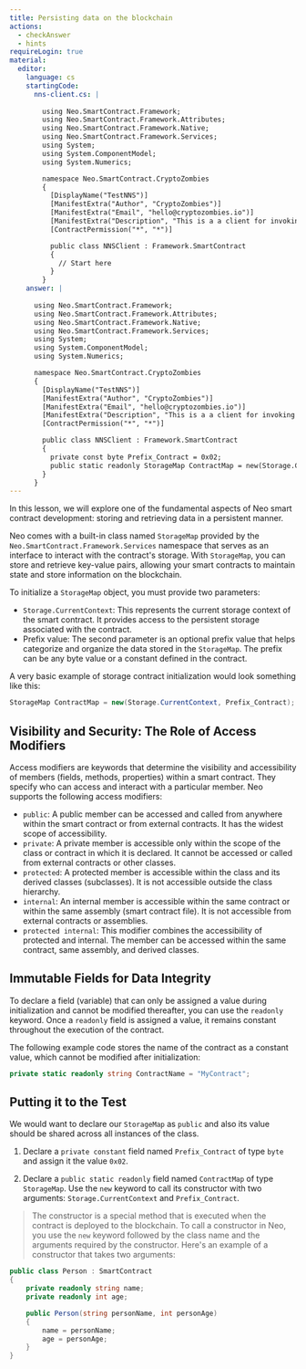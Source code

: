 ```yaml
---
title: Persisting data on the blockchain
actions:
  - checkAnswer
  - hints
requireLogin: true
material:
  editor:
    language: cs
    startingCode:
      nns-client.cs: |
        
        using Neo.SmartContract.Framework;
        using Neo.SmartContract.Framework.Attributes;
        using Neo.SmartContract.Framework.Native;
        using Neo.SmartContract.Framework.Services;
        using System;
        using System.ComponentModel;
        using System.Numerics;

        namespace Neo.SmartContract.CryptoZombies
        {
          [DisplayName("TestNNS")]
          [ManifestExtra("Author", "CryptoZombies")]
          [ManifestExtra("Email", "hello@cryptozombies.io")]
          [ManifestExtra("Description", "This is a a client for invoking NNS")]
          [ContractPermission("*", "*")]

          public class NNSClient : Framework.SmartContract
          {
            // Start here
          }
        }
    answer: |
      
      using Neo.SmartContract.Framework;
      using Neo.SmartContract.Framework.Attributes;
      using Neo.SmartContract.Framework.Native;
      using Neo.SmartContract.Framework.Services;
      using System;
      using System.ComponentModel;
      using System.Numerics;

      namespace Neo.SmartContract.CryptoZombies
      {
        [DisplayName("TestNNS")]
        [ManifestExtra("Author", "CryptoZombies")]
        [ManifestExtra("Email", "hello@cryptozombies.io")]
        [ManifestExtra("Description", "This is a a client for invoking NNS")]
        [ContractPermission("*", "*")]

        public class NNSClient : Framework.SmartContract
        {
          private const byte Prefix_Contract = 0x02;
          public static readonly StorageMap ContractMap = new(Storage.CurrentContext, Prefix_Contract);
        }
      }
---
```


In this lesson, we will explore one of the fundamental aspects of Neo smart contract development: storing and retrieving data in a persistent manner.

Neo comes with a built-in class named `StorageMap` provided by the `Neo.SmartContract.Framework.Services` namespace that serves as an interface to interact with the contract's storage. With `StorageMap`, you can store and retrieve key-value pairs, allowing your smart contracts to maintain state and store information on the blockchain.

To initialize a `StorageMap` object, you must provide two parameters:

- `Storage.CurrentContext`: This represents the current storage context of the smart contract. It provides access to the persistent storage associated with the contract.
- Prefix value: The second parameter is an optional prefix value that helps categorize and organize the data stored in the `StorageMap`. The prefix can be any byte value or a constant defined in the contract.

A very basic example of storage contract initialization would look something like this:

```cs
StorageMap ContractMap = new(Storage.CurrentContext, Prefix_Contract);
```

## Visibility and Security: The Role of Access Modifiers

Access modifiers are keywords that determine the visibility and accessibility of members (fields, methods, properties) within a smart contract. They specify who can access and interact with a particular member. Neo supports the following access modifiers:

- `public`: A public member can be accessed and called from anywhere within the smart contract or from external contracts. It has the widest scope of accessibility.
- `private`: A private member is accessible only within the scope of the class or contract in which it is declared. It cannot be accessed or called from external contracts or other classes.
- `protected`: A protected member is accessible within the class and its derived classes (subclasses). It is not accessible outside the class hierarchy.
- `internal`: An internal member is accessible within the same contract or within the same assembly (smart contract file). It is not accessible from external contracts or assemblies.
- `protected internal`: This modifier combines the accessibility of protected and internal. The member can be accessed within the same contract, same assembly, and derived classes.

## Immutable Fields for Data Integrity

To declare a field (variable) that can only be assigned a value during initialization and cannot be modified thereafter, you can use the `readonly` keyword. Once a `readonly` field is assigned a value, it remains constant throughout the execution of the contract.

The following example code stores the name of the contract as a constant value, which cannot be modified after initialization:

```cs
private static readonly string ContractName = "MyContract";
```

## Putting it to the Test

We would want to declare our `StorageMap` as `public` and also its value should be shared across all instances of the class.

1. Declare a `private constant` field named `Prefix_Contract` of type `byte` and assign it the value `0x02`.

2. Declare a `public static readonly` field named `ContractMap` of type `StorageMap`. Use the `new` keyword to call its constructor with two arguments: `Storage.CurrentContext` and `Prefix_Contract`.

> The constructor is a special method that is executed when the contract is deployed to the blockchain. To call a constructor in Neo, you use the `new` keyword followed by the class name and the arguments required by the constructor. Here's an example of a constructor that takes two arguments:

```cs
public class Person : SmartContract
{
    private readonly string name;
    private readonly int age;

    public Person(string personName, int personAge)
    {
        name = personName;
        age = personAge;
    }
}
```
